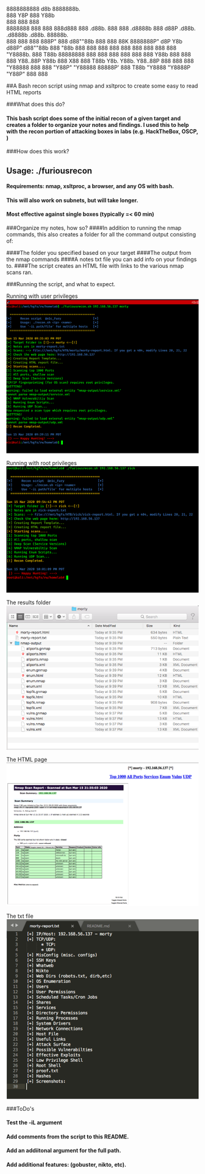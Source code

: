
8888888888               d8b                            8888888b.                                    
888                      Y8P                            888   Y88b                                   
888                                                     888    888                                   
8888888 888  888 888d888 888  .d88b.  888  888 .d8888b  888   d88P .d88b.   .d8888b .d88b.  88888b.  
888     888  888 888P"   888 d88""88b 888  888 88K      8888888P" d8P  Y8b d88P"   d88""88b 888 "88b 
888     888  888 888     888 888  888 888  888 "Y8888b. 888 T88b  88888888 888     888  888 888  888 
888     Y88b 888 888     888 Y88..88P Y88b 888      X88 888  T88b Y8b.     Y88b.   Y88..88P 888  888 
888      "Y88888 888     888  "Y88P"   "Y88888  88888P' 888   T88b "Y8888   "Y8888P "Y88P"  888  888 



##A Bash recon script using nmap and xsltproc to create some easy to read HTML reports

###What does this do?
#### This bash script does some of the initial recon of a given target and creates a folder to organize your notes and findings. I used this to help with the recon portion of attacking boxes in labs (e.g. HackTheBox, OSCP, )

###How does this work?

## Usage: ./furiousrecon <ip address> <foldername>
#### Requirements: nmap, xsltproc, a browser, and any OS with bash.	
#### This will also work on subnets, but will take longer.
#### Most effective against single boxes (typically =< 60 min)



###Organize my notes, how so?
####In addition to running the nmap commands, this also creates a folder for all the command output consisting of: 

####The folder you specified based on your target
####The output from the nmap commands
####A notes txt file you can add info on your findings to.
####The script creates an HTML file with links to the various nmap scans ran.

###Running the script, and what to expect.

Running with user privileges
![Running as a low priv user](https://github.com/n1cfury/FuriousRecon/blob/master/images/asuser.png)

Running with root privileges
![Running as Root](https://github.com/n1cfury/FuriousRecon/blob/master/images/asroot.png)

The results folder
![The Results Folder](https://github.com/n1cfury/FuriousRecon/blob/master/images/mortyfolder.png)

The HTML page
![The HTML page](https://github.com/n1cfury/FuriousRecon/blob/master/images/htmlpage.png)

The txt file
![The text file](https://github.com/n1cfury/FuriousRecon/blob/master/images/textfile.png)

###ToDo's
####	Test the -iL argument
####	Add comments from the script to this README. 
####	Add an addiitonal argument for the full path.
####	Add additional features: (gobuster, nikto, etc).
